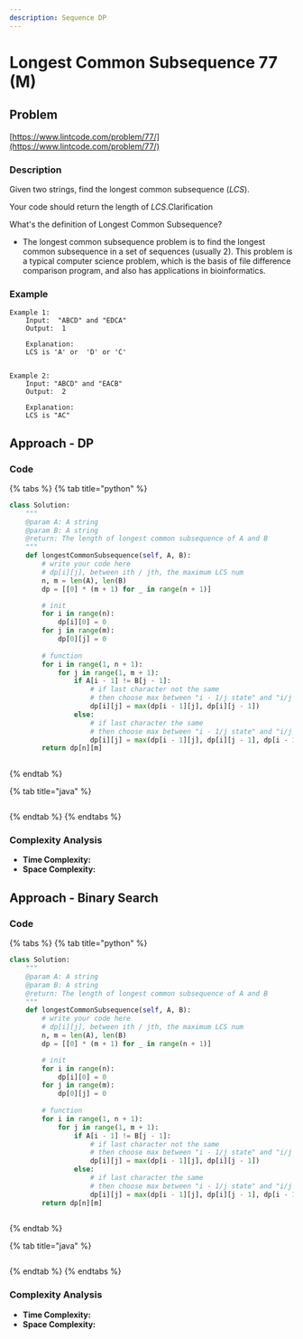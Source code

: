 ```yaml
---
description: Sequence DP
---
```


# Longest Common Subsequence 77 \(M\)

## Problem

[https://www.lintcode.com/problem/77/](https://www.lintcode.com/problem/77/)

### Description

Given two strings, find the longest common subsequence \(_LCS_\).

Your code should return the length of _LCS_.Clarification

What's the definition of Longest Common Subsequence?

* The longest common subsequence problem is to find the longest common subsequence in a set of sequences \(usually 2\). This problem is a typical computer science problem, which is the basis of file difference comparison program, and also has applications in bioinformatics.

### Example

```text
Example 1:
	Input:  "ABCD" and "EDCA"
	Output:  1
	
	Explanation:
	LCS is 'A' or  'D' or 'C'


Example 2:
	Input: "ABCD" and "EACB"
	Output:  2
	
	Explanation: 
	LCS is "AC"
```

## Approach - DP

### Code

{% tabs %}
{% tab title="python" %}
```python
class Solution:
    """
    @param A: A string
    @param B: A string
    @return: The length of longest common subsequence of A and B
    """
    def longestCommonSubsequence(self, A, B):
        # write your code here
        # dp[i][j], between ith / jth, the maximum LCS num 
        n, m = len(A), len(B)
        dp = [[0] * (m + 1) for _ in range(n + 1)]

        # init
        for i in range(n):
            dp[i][0] = 0
        for j in range(m):
            dp[0][j] = 0
        
        # function
        for i in range(1, n + 1):
            for j in range(1, m + 1):
                if A[i - 1] != B[j - 1]:
                    # if last character not the same
                    # then choose max between "i - 1/j state" and "i/j - 1" state
                    dp[i][j] = max(dp[i - 1][j], dp[i][j - 1])
                else:
                    # if last character the same
                    # then choose max between "i - 1/j state" and "i/j - 1 state" and "i - 1/j - 1 state + 1"
                    dp[i][j] = max(dp[i - 1][j], dp[i][j - 1], dp[i - 1][j - 1] + 1)
        return dp[n][m]
        


```
{% endtab %}

{% tab title="java" %}
```

```
{% endtab %}
{% endtabs %}

### Complexity Analysis

* **Time Complexity:**
* **Space Complexity:**

## Approach - Binary Search 

### Code

{% tabs %}
{% tab title="python" %}
```python
class Solution:
    """
    @param A: A string
    @param B: A string
    @return: The length of longest common subsequence of A and B
    """
    def longestCommonSubsequence(self, A, B):
        # write your code here
        # dp[i][j], between ith / jth, the maximum LCS num 
        n, m = len(A), len(B)
        dp = [[0] * (m + 1) for _ in range(n + 1)]

        # init
        for i in range(n):
            dp[i][0] = 0
        for j in range(m):
            dp[0][j] = 0
        
        # function
        for i in range(1, n + 1):
            for j in range(1, m + 1):
                if A[i - 1] != B[j - 1]:
                    # if last character not the same
                    # then choose max between "i - 1/j state" and "i/j - 1" state
                    dp[i][j] = max(dp[i - 1][j], dp[i][j - 1])
                else:
                    # if last character the same
                    # then choose max between "i - 1/j state" and "i/j - 1 state" and "i - 1/j - 1 state + 1"
                    dp[i][j] = max(dp[i - 1][j], dp[i][j - 1], dp[i - 1][j - 1] + 1)
        return dp[n][m]
        


```
{% endtab %}

{% tab title="java" %}
```

```
{% endtab %}
{% endtabs %}

### Complexity Analysis

* **Time Complexity:**
* **Space Complexity:**

